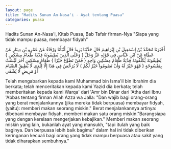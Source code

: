 ```yaml
---
layout: page
title: "Hadits Sunan An-Nasa'i - Ayat tentang Puasa"
categories: puasa
---
```


Hadits Sunan An-Nasa'i, Kitab Puasa, Bab Tafsir firman-Nya "Siapa yang tidak mampu puasa, membayar fidyah"

<p class="arab">
أَخْبَرَنَا مُحَمَّدُ بْنُ إِسْمَعِيلَ بْنِ إِبْرَاهِيمَ قَالَ حَدَّثَنَا يَزِيدُ قَالَ أَنْبَأَنَا وَرْقَاءُ عَنْ عَمْرِو بْنِ دِينَارٍ عَنْ عَطَاءٍ عَنْ ابْنِ عَبَّاسٍ فِي قَوْلِهِ عَزَّ وَجَلَّ { وَعَلَى الَّذِينَ يُطِيقُونَهُ فِدْيَةٌ طَعَامُ مِسْكِينٍ } يُطِيقُونَهُ يُكَلَّفُونَهُ فِدْيَةٌ طَعَامُ مِسْكِينٍ وَاحِدٍ { فَمَنْ تَطَوَّعَ خَيْرًا } طَعَامُ مِسْكِينٍ آخَرَ لَيْسَتْ بِمَنْسُوخَةٍ { فَهُوَ خَيْرٌ لَهُ وَأَنْ تَصُومُوا خَيْرٌ لَكُمْ } لَا يُرَخَّصُ فِي هَذَا إِلَّا لِلَّذِي لَا يُطِيقُ الصِّيَامَ أَوْ مَرِيضٍ لَا يُشْفَى
</p>

Telah mengabarkan kepada kami Muhammad bin Isma'il bin Ibrahim dia berkata; telah menceritakan kepada kami Yazid dia berkata; telah memberitakan kepada kami Warqa' dari 'Amr bin Dinar dari 'Atha dari Ibnu 'Abbas tentang firman Allah Azza wa Jalla: "Dan wajib bagi orang-orang yang berat menjalankannya (jika mereka tidak berpuasa) membayar fidyah, (yaitu): memberi makan seorang miskin." Berat menjalankannya artinya: dibebani membayar fidyah, memberi makan satu orang miskin."Barangsiapa yang dengan kerelaan mengerjakan kebajikan." Memberi makan seorang miskin yang lain, bukanlah ayat yang mansukh, "tapi itulah yang baik baginya. Dan berpuasa lebih baik bagimu" dalam hal ini tidak diberikan keringanan kecuali bagi orang yang tidak mampu berpuasa atau sakit yang tidak diharapkan sembuhnya."

<!-- https://www.hadits.id/hadits/nasai/2278 -->